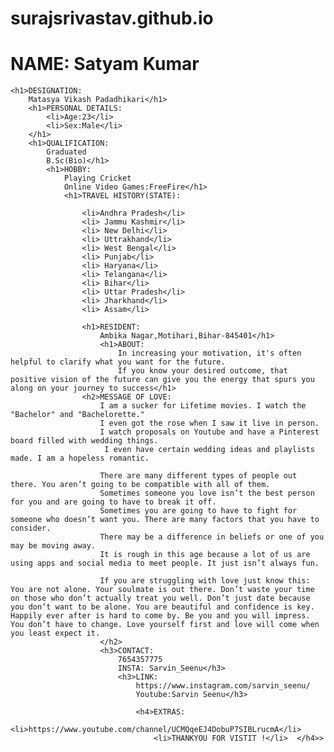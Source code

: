 # surajsrivastav.github.io

<!DOCTYPE html>
<html lang="en">
  <head>
    <meta charset="UTF-8" />
    <meta http-equiv="X-UA-Compatible" content="IE=edge" />
    <meta name="viewport" content="width=device-width, initial-scale=1.0" />
    <title>SATYAM KUMAR</title>
  </head>
  <body>
    <h1>NAME: Satyam Kumar</h1>
    
    <h1>DESIGNATION:
        Matasya Vikash Padadhikari</h1>
        <h1>PERSONAL DETAILS:
            <li>Age:23</li>
            <li>Sex:Male</li>
        </h1>
        <h1>QUALIFICATION:
            Graduated
            B.Sc(Bio)</h1> 
            <h1>HOBBY:
                Playing Cricket
                Online Video Games:FreeFire</h1>
                <h1>TRAVEL HISTORY(STATE):

                    <li>Andhra Pradesh</li>
                    <li> Jammu Kashmir</li>
                    <li> New Delhi</li>
                    <li> Uttrakhand</li>
                    <li> West Bengal</li>
                    <li> Punjab</li>
                    <li> Haryana</li>
                    <li> Telangana</li>
                    <li> Bihar</li>
                    <li> Uttar Pradesh</li>
                    <li> Jharkhand</li>
                    <li> Assam</li>
            
                    <h1>RESIDENT:
                        Ambika Nagar,Motihari,Bihar-845401</h1>
                        <h1>ABOUT:
                            In increasing your motivation, it's often helpful to clarify what you want for the future. 
                            If you know your desired outcome, that positive vision of the future can give you the energy that spurs you along on your journey to success</h1>
                    <h2>MESSAGE OF LOVE:
                        I am a sucker for Lifetime movies. I watch the "Bachelor" and "Bachelorette." 
                        I even got the rose when I saw it live in person. 
                        I watch proposals on Youtube and have a Pinterest board filled with wedding things.
                         I even have certain wedding ideas and playlists made. I am a hopeless romantic.
                        
                        There are many different types of people out there. You aren’t going to be compatible with all of them. 
                        Sometimes someone you love isn’t the best person for you and are going to have to break it off. 
                        Sometimes you are going to have to fight for someone who doesn’t want you. There are many factors that you have to consider. 
                        There may be a difference in beliefs or one of you may be moving away. 
                        It is rough in this age because a lot of us are using apps and social media to meet people. It just isn’t always fun.
                        
                        If you are struggling with love just know this: You are not alone. Your soulmate is out there. Don’t waste your time on those who don’t actually treat you well. Don’t just date because you don’t want to be alone. You are beautiful and confidence is key. Happily ever after is hard to come by. Be you and you will impress. You don’t have to change. Love yourself first and love will come when you least expect it.
                        </h2>
                        <h3>CONTACT:
                            7654357775
                            INSTA: Sarvin_Seenu</h3>
                            <h3>LINK:
                                https://www.instagram.com/sarvin_seenu/
                                Youtube:Sarvin Seenu</h3>

                                <h4>EXTRAS:
                                    <li>https://www.youtube.com/channel/UCMQqeEJ4DobuP7SIBLrucmA</li>
                                    <li>THANKYOU FOR VISTIT !</li>  </h4>>
                                
  </body>
</html>
